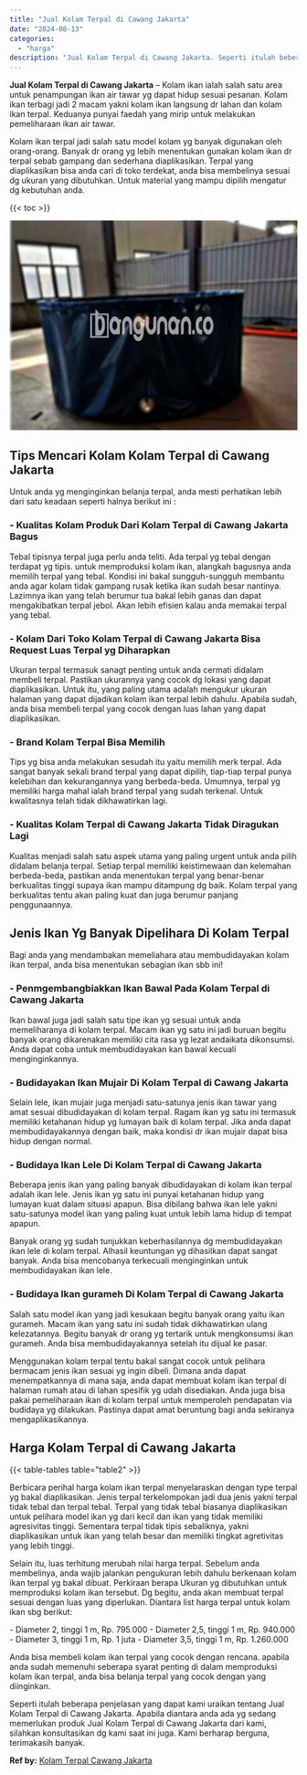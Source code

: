 ```yaml
---
title: "Jual Kolam Terpal di Cawang Jakarta"
date: "2024-08-13"
categories: 
  - "harga"
description: "Jual Kolam Terpal di Cawang Jakarta. Seperti itulah beberapa penjelasan yang dapat kami uraikan tentang Jual Kolam Terpal di Cawang Jakarta. Apabila diantara..."
---
```


**Jual Kolam Terpal di Cawang Jakarta** – Kolam ikan ialah salah satu area untuk penampungan ikan air tawar yg dapat hidup sesuai pesanan. Kolam ikan terbagi jadi 2 macam yakni kolam ikan langsung dr lahan dan kolam ikan terpal. Keduanya punyai faedah yang mirip untuk melakukan pemeliharaan ikan air tawar.

Kolam ikan terpal jadi salah satu model kolam yg banyak digunakan oleh orang-orang. Banyak dr orang yg lebih menentukan gunakan kolam ikan dr terpal sebab gampang dan sederhana diaplikasikan. Terpal yang diaplikasikan bisa anda cari di toko terdekat, anda bisa membelinya sesuai dg ukuran yang dibutuhkan. Untuk material yang mampu dipilih mengatur dg kebutuhan anda.

{{< toc >}}

![Jual Kolam Terpal di Cawang Jakarta](/images/jual-kolam-terpal-56.png)

## Tips Mencari Kolam Kolam Terpal di Cawang Jakarta

Untuk anda yg menginginkan belanja terpal, anda mesti perhatikan lebih dari satu keadaan seperti halnya berikut ini :

### \- Kualitas Kolam Produk Dari Kolam Terpal di Cawang Jakarta Bagus

Tebal tipisnya terpal juga perlu anda teliti. Ada terpal yg tebal dengan terdapat yg tipis. untuk memproduksi kolam ikan, alangkah bagusnya anda memilih terpal yang tebal. Kondisi ini bakal sungguh-sungguh membantu anda agar kolam tidak gampang rusak ketika ikan sudah besar nantinya. Lazimnya ikan yang telah berumur tua bakal lebih ganas dan dapat mengakibatkan terpal jebol. Akan lebih efisien kalau anda memakai terpal yang tebal.

### \- Kolam Dari Toko Kolam Terpal di Cawang Jakarta Bisa Request Luas Terpal yg Diharapkan

Ukuran terpal termasuk sanagt penting untuk anda cermati didalam membeli terpal. Pastikan ukurannya yang cocok dg lokasi yang dapat diaplikasikan. Untuk itu, yang paling utama adalah mengukur ukuran halaman yang dapat dijadikan kolam ikan terpal lebih dahulu. Apabila sudah, anda bisa membeli terpal yang cocok dengan luas lahan yang dapat diaplikasikan.

### \- Brand Kolam Terpal Bisa Memilih

Tips yg bisa anda melakukan sesudah itu yaitu memilih merk terpal. Ada sangat banyak sekali brand terpal yang dapat dipilih, tiap-tiap terpal punya kelebihan dan kekurangannya yang berbeda-beda. Umumnya, terpal yg memiliki harga mahal ialah brand terpal yang sudah terkenal. Untuk kwalitasnya telah tidak dikhawatirkan lagi.

### \- Kualitas Kolam Terpal di Cawang Jakarta Tidak Diragukan Lagi

Kualitas menjadi salah satu aspek utama yang paling urgent untuk anda pilih didalam belanja terpal. Setiap terpal memiliki keistimewaan dan kelemahan berbeda-beda, pastikan anda menentukan terpal yang benar-benar berkualitas tinggi supaya ikan mampu ditampung dg baik. Kolam terpal yang berkualitas tentu akan paling kuat dan juga berumur panjang penggunaannya.

## Jenis Ikan Yg Banyak Dipelihara Di Kolam Terpal

Bagi anda yang mendambakan memeliahara atau membudidayakan kolam ikan terpal, anda bisa menentukan sebagian ikan sbb ini!

### \- Penmgembangbiakkan Ikan Bawal Pada Kolam Terpal di Cawang Jakarta

Ikan bawal juga jadi salah satu tipe ikan yg sesuai untuk anda memeliharanya di kolam terpal. Macam ikan yg satu ini jadi buruan begitu banyak orang dikarenakan memiliki cita rasa yg lezat andaikata dikonsumsi. Anda dapat coba untuk membudidayakan kan bawal kecuali menginginkannya.

### \- Budidayakan Ikan Mujair Di Kolam Terpal di Cawang Jakarta

Selain lele, ikan mujair juga menjadi satu-satunya jenis ikan tawar yang amat sesuai dibudidayakan di kolam terpal. Ragam ikan yg satu ini termasuk memiliki ketahanan hidup yg lumayan baik di kolam terpal. Jika anda dapat membudidayakannya dengan baik, maka kondisi dr ikan mujair dapat bisa hidup dengan normal.

### \- Budidaya Ikan Lele Di Kolam Terpal di Cawang Jakarta

Beberapa jenis ikan yang paling banyak dibudidayakan di kolam ikan terpal adalah ikan lele. Jenis ikan yg satu ini punyai ketahanan hidup yang lumayan kuat dalam situasi apapun. Bisa dibilang bahwa ikan lele yakni satu-satunya model ikan yang paling kuat untuk lebih lama hidup di tempat apapun.

Banyak orang yg sudah tunjukkan keberhasilannya dg membudidayakan ikan lele di kolam terpal. Alhasil keuntungan yg dihasilkan dapat sangat banyak. Anda bisa mencobanya terkecuali menginginkan untuk membudidayakan ikan lele.

### \- Budidaya Ikan gurameh Di Kolam Terpal di Cawang Jakarta

Salah satu model ikan yang jadi kesukaan begitu banyak orang yaitu ikan gurameh. Macam ikan yang satu ini sudah tidak dikhawatirkan ulang kelezatannya. Begitu banyak dr orang yg tertarik untuk mengkonsumsi ikan gurameh. Anda bisa membudidayakannya setelah itu dijual ke pasar.

Menggunakan kolam terpal tentu bakal sangat cocok untuk pelihara bermacam jenis ikan sesuai yg ingin dibeli. Dimana anda dapat menempatkannya di mana saja, anda dapat membuat kolam ikan terpal di halaman rumah atau di lahan spesifik yg udah disediakan. Anda juga bisa pakai pemeliharaan ikan di kolam terpal untuk memperoleh pendapatan via budidaya yg dilakukan. Pastinya dapat amat beruntung bagi anda sekiranya mengaplikasikannya.

## Harga Kolam Terpal di Cawang Jakarta

{{< table-tables table="table2" >}}

Berbicara perihal harga kolam ikan terpal menyelaraskan dengan type terpal yg bakal diaplikasikan. Jenis terpal terkelompokan jadi dua jenis yakni terpal tidak tebal dan terpal tebal. Terpal yang tidak tebal biasanya diaplikasikan untuk pelihara model ikan yg dari kecil dan ikan yang tidak memiliki agresivitas tinggi. Sementara terpal tidak tipis sebaliknya, yakni diaplikasikan untuk ikan yang telah besar dan memiliki tingkat agretivitas yang lebih tinggi.

Selain itu, luas terhitung merubah nilai harga terpal. Sebelum anda membelinya, anda wajib jalankan pengukuran lebih dahulu berkenaan kolam ikan terpal yg bakal dibuat. Perkiraan berapa Ukuran yg dibutuhkan untuk memproduksi kolam ikan tersebut. Dg begitu, anda akan membuat terpal sesuai dengan luas yang diperlukan. Diantara list harga terpal untuk kolam ikan sbg berikut:

\- Diameter 2, tinggi 1 m, Rp. 795.000 - Diameter 2,5, tinggi 1 m, Rp. 940.000 - Diameter 3, tinggi 1 m, Rp. 1 juta - Diameter 3,5, tinggi 1 m, Rp. 1.260.000

Anda bisa membeli kolam ikan terpal yang cocok dengan rencana. apabila anda sudah memenuhi seberapa syarat penting di dalam memproduksi kolam ikan terpal, anda bisa belanja terpal yang cocok dengan yang diinginkan.

Seperti itulah beberapa penjelasan yang dapat kami uraikan tentang Jual Kolam Terpal di Cawang Jakarta. Apabila diantara anda ada yg sedang memerlukan produk Jual Kolam Terpal di Cawang Jakarta dari kami, silahkan konsultasikan dg kami saat ini juga. Kami berharap berguna, terimakasih banyak.

**Ref by:** [Kolam Terpal Cawang Jakarta](https://id.wikipedia.org/wiki/Kolam)
